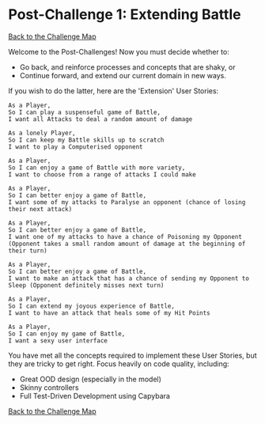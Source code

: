 # Post-Challenge 1: Extending Battle

[Back to the Challenge Map](../README.md)

Welcome to the Post-Challenges! Now you must decide whether to:

- Go back, and reinforce processes and concepts that are shaky, or
- Continue forward, and extend our current domain in new ways.

If you wish to do the latter, here are the 'Extension' User Stories:

```
As a Player,
So I can play a suspenseful game of Battle,
I want all Attacks to deal a random amount of damage

As a lonely Player,
So I can keep my Battle skills up to scratch
I want to play a Computerised opponent

As a Player,
So I can enjoy a game of Battle with more variety,
I want to choose from a range of attacks I could make

As a Player,
So I can better enjoy a game of Battle,
I want some of my attacks to Paralyse an opponent (chance of losing their next attack)

As a Player,
So I can better enjoy a game of Battle,
I want one of my attacks to have a chance of Poisoning my Opponent (Opponent takes a small random amount of damage at the beginning of their turn)

As a Player,
So I can better enjoy a game of Battle,
I want to make an attack that has a chance of sending my Opponent to Sleep (Opponent definitely misses next turn)

As a Player,
So I can extend my joyous experience of Battle,
I want to have an attack that heals some of my Hit Points

As a Player,
So I can enjoy my game of Battle,
I want a sexy user interface
```

You have met all the concepts required to implement these User Stories, but they are tricky to get right. Focus heavily on code quality, including:

- Great OOD design (especially in the model)
- Skinny controllers
- Full Test-Driven Development using Capybara

[Back to the Challenge Map](../README.md)
